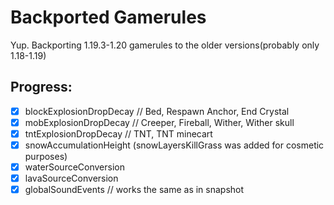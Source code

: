 # Backported Gamerules

Yup. Backporting 1.19.3-1.20 gamerules to the older versions(probably only 1.18-1.19)

## Progress:
- [x] blockExplosionDropDecay // Bed, Respawn Anchor, End Crystal
- [x] mobExplosionDropDecay // Creeper, Fireball, Wither, Wither skull
- [x] tntExplosionDropDecay // TNT, TNT minecart
- [x] snowAccumulationHeight (snowLayersKillGrass was added for cosmetic purposes)
- [x] waterSourceConversion
- [x] lavaSourceConversion
- [x] globalSoundEvents // works the same as in snapshot
